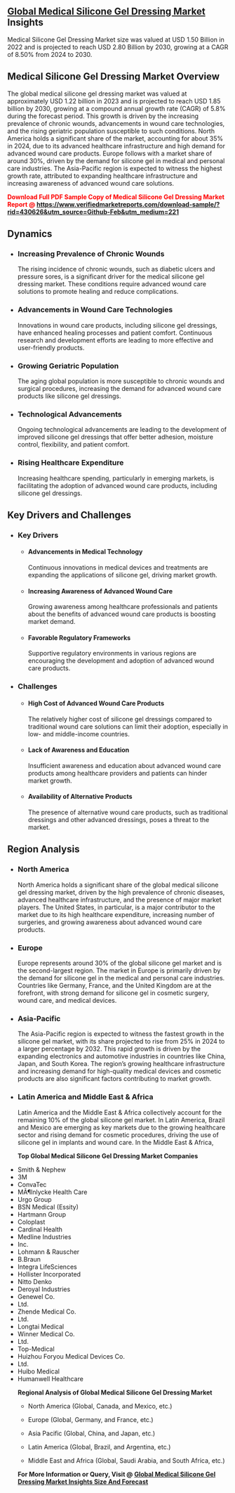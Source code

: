 <h2><a href="https://www.verifiedmarketreports.com/download-sample/?rid=430626&amp;utm_source=Github&amp;utm_medium=221" target="_blank">Global Medical Silicone Gel Dressing Market</a> Insights</h2><p>Medical Silicone Gel Dressing Market size was valued at USD 1.50 Billion in 2022 and is projected to reach USD 2.80 Billion by 2030, growing at a CAGR of 8.50% from 2024 to 2030.</p><p> <h2>Medical Silicone Gel Dressing Market Overview</h2> <p>The global medical silicone gel dressing market was valued at approximately USD 1.22 billion in 2023 and is projected to reach USD 1.85 billion by 2030, growing at a compound annual growth rate (CAGR) of 5.8% during the forecast period. This growth is driven by the increasing prevalence of chronic wounds, advancements in wound care technologies, and the rising geriatric population susceptible to such conditions. North America holds a significant share of the market, accounting for about 35% in 2024, due to its advanced healthcare infrastructure and high demand for advanced wound care products. Europe follows with a market share of around 30%, driven by the demand for silicone gel in medical and personal care industries. The Asia-Pacific region is expected to witness the highest growth rate, attributed to expanding healthcare infrastructure and increasing awareness of advanced wound care solutions. </p> <p><strong><p><span class=""><span style="color: #ff0000;"><strong>Download Full PDF Sample Copy of Medical Silicone Gel Dressing Market Report</strong> @ </span><a href="https://www.verifiedmarketreports.com/download-sample/?rid=430626&amp;utm_source=Github-Feb&amp;utm_medium=221" target="_blank">https://www.verifiedmarketreports.com/download-sample/?rid=430626&amp;utm_source=Github-Feb&amp;utm_medium=221</a></span></p></strong></p> <h2>Dynamics</h2> <ul> <li><h3>Increasing Prevalence of Chronic Wounds</h3> <p>The rising incidence of chronic wounds, such as diabetic ulcers and pressure sores, is a significant driver for the medical silicone gel dressing market. These conditions require advanced wound care solutions to promote healing and reduce complications. </p> </li> <li><h3>Advancements in Wound Care Technologies</h3> <p>Innovations in wound care products, including silicone gel dressings, have enhanced healing processes and patient comfort. Continuous research and development efforts are leading to more effective and user-friendly products. </p> </li> <li><h3>Growing Geriatric Population</h3> <p>The aging global population is more susceptible to chronic wounds and surgical procedures, increasing the demand for advanced wound care products like silicone gel dressings. </p> </li> <li><h3>Technological Advancements</h3> <p>Ongoing technological advancements are leading to the development of improved silicone gel dressings that offer better adhesion, moisture control, flexibility, and patient comfort. </p> </li> <li><h3>Rising Healthcare Expenditure</h3> <p>Increasing healthcare spending, particularly in emerging markets, is facilitating the adoption of advanced wound care products, including silicone gel dressings. </p> </li> </ul> <h2>Key Drivers and Challenges</h2> <ul> <li><h3>Key Drivers</h3> <ul> <li><h4>Advancements in Medical Technology</h4> <p>Continuous innovations in medical devices and treatments are expanding the applications of silicone gel, driving market growth. </p> </li> <li><h4>Increasing Awareness of Advanced Wound Care</h4> <p>Growing awareness among healthcare professionals and patients about the benefits of advanced wound care products is boosting market demand. </p> </li> <li><h4>Favorable Regulatory Frameworks</h4> <p>Supportive regulatory environments in various regions are encouraging the development and adoption of advanced wound care products. </p> </li> </ul> </li> <li><h3>Challenges</h3> <ul> <li><h4>High Cost of Advanced Wound Care Products</h4> <p>The relatively higher cost of silicone gel dressings compared to traditional wound care solutions can limit their adoption, especially in low- and middle-income countries. </p> </li> <li><h4>Lack of Awareness and Education</h4> <p>Insufficient awareness and education about advanced wound care products among healthcare providers and patients can hinder market growth. </p> </li> <li><h4>Availability of Alternative Products</h4> <p>The presence of alternative wound care products, such as traditional dressings and other advanced dressings, poses a threat to the market. </p> </li> </ul> </li> </ul> <h2>Region Analysis</h2> <ul> <li><h3>North America</h3> <p>North America holds a significant share of the global medical silicone gel dressing market, driven by the high prevalence of chronic diseases, advanced healthcare infrastructure, and the presence of major market players. The United States, in particular, is a major contributor to the market due to its high healthcare expenditure, increasing number of surgeries, and growing awareness about advanced wound care products. </p> </li> <li><h3>Europe</h3> <p>Europe represents around 30% of the global silicone gel market and is the second-largest region. The market in Europe is primarily driven by the demand for silicone gel in the medical and personal care industries. Countries like Germany, France, and the United Kingdom are at the forefront, with strong demand for silicone gel in cosmetic surgery, wound care, and medical devices. </p> </li> <li><h3>Asia-Pacific</h3> <p>The Asia-Pacific region is expected to witness the fastest growth in the silicone gel market, with its share projected to rise from 25% in 2024 to a larger percentage by 2032. This rapid growth is driven by the expanding electronics and automotive industries in countries like China, Japan, and South Korea. The region’s growing healthcare infrastructure and increasing demand for high-quality medical devices and cosmetic products are also significant factors contributing to market growth. </p> </li> <li><h3>Latin America and Middle East & Africa</h3> <p>Latin America and the Middle East & Africa collectively account for the remaining 10% of the global silicone gel market. In Latin America, Brazil and Mexico are emerging as key markets due to the growing healthcare sector and rising demand for cosmetic procedures, driving the use of silicone gel in implants and wound care. In the Middle East & Africa,</p><p><strong>Top Global Medical Silicone Gel Dressing Market Companies</strong></p><div data-test-id=""><p><li>Smith & Nephew</li><li> 3M</li><li> ConvaTec</li><li> MÃ¶lnlycke Health Care</li><li> Urgo Group</li><li> BSN Medical (Essity)</li><li> Hartmann Group</li><li> Coloplast</li><li> Cardinal Health</li><li> Medline Industries</li><li>Inc.</li><li> Lohmann & Rauscher</li><li> B.Braun</li><li> Integra LifeSciences</li><li> Hollister Incorporated</li><li> Nitto Denko</li><li> Deroyal Industries</li><li> Genewel Co.</li><li> Ltd.</li><li> Zhende Medical Co.</li><li> Ltd.</li><li> Longtai Medical</li><li> Winner Medical Co.</li><li> Ltd.</li><li> Top-Medical</li><li> Huizhou Foryou Medical Devices Co.</li><li>Ltd.</li><li> Huibo Medical</li><li> Humanwell Healthcare</li></p><div><strong>Regional Analysis of&nbsp;Global Medical Silicone Gel Dressing Market</strong></div><ul><li dir="ltr"><p dir="ltr">North America&nbsp;(Global, Canada, and Mexico, etc.)</p></li><li dir="ltr"><p dir="ltr">Europe (Global, Germany, and France, etc.)</p></li><li dir="ltr"><p dir="ltr">Asia Pacific&nbsp;(Global, China, and Japan, etc.)</p></li><li dir="ltr"><p dir="ltr">Latin America&nbsp;(Global, Brazil, and Argentina, etc.)</p></li><li dir="ltr">Middle East and Africa&nbsp;(Global, Saudi Arabia, and South Africa, etc.)</li></ul><p><strong>For More Information or Query, Visit @&nbsp;</strong><strong><a href="https://www.verifiedmarketreports.com/product/medical-silicone-gel-dressing-market/?utm_source=Github&amp;utm_medium=221" target="_blank">Global Medical Silicone Gel Dressing Market Insights Size And Forecast</a></strong></p></div>

